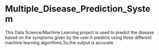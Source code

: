 # Multiple_Disease_Prediction_System
This Data Science/Machine Learning project is used to predict the disease based on the symptoms given by the user.It predicts using three different machine learning algorithms.So,the output is accurate
